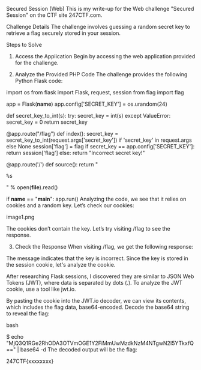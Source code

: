 Secured Session (Web)
This is my write-up for the Web challenge "Secured Session" on the CTF site 247CTF.com.

Challenge Details
The challenge involves guessing a random secret key to retrieve a flag securely stored in your session.

Steps to Solve
1. Access the Application
Begin by accessing the web application provided for the challenge.

2. Analyze the Provided PHP Code
The challenge provides the following Python Flask code:



import os
from flask import Flask, request, session
from flag import flag

app = Flask(__name__)
app.config['SECRET_KEY'] = os.urandom(24)

def secret_key_to_int(s):
    try:
        secret_key = int(s)
    except ValueError:
        secret_key = 0
    return secret_key

@app.route("/flag")
def index():
    secret_key = secret_key_to_int(request.args['secret_key']) if 'secret_key' in request.args else None
    session['flag'] = flag
    if secret_key == app.config['SECRET_KEY']:
        return session['flag']
    else:
        return "Incorrect secret key!"

@app.route('/')
def source():
    return "<pre>%s</pre>" % open(__file__).read()

if __name__ == "__main__":
    app.run()
Analyzing the code, we see that it relies on cookies and a random key. Let’s check our cookies:

image1.png

The cookies don’t contain the key. Let’s try visiting /flag to see the response.

3. Check the Response
When visiting /flag, we get the following response:



The message indicates that the key is incorrect. Since the key is stored in the session cookie, let's analyze the cookie.

After researching Flask sessions, I discovered they are similar to JSON Web Tokens (JWT), where data is separated by dots (.). To analyze the JWT cookie, use a tool like jwt.io.



By pasting the cookie into the JWT.io decoder, we can view its contents, which includes the flag data, base64-encoded. Decode the base64 string to reveal the flag:

bash

$ echo "MjQ3Q1RGe2RhODA3OTVmOGE1Y2FiMmUwMzdkNzM4NTgwN2I5YTkxfQ==" | base64 -d
The decoded output will be the flag:


247CTF{xxxxxxxx}
